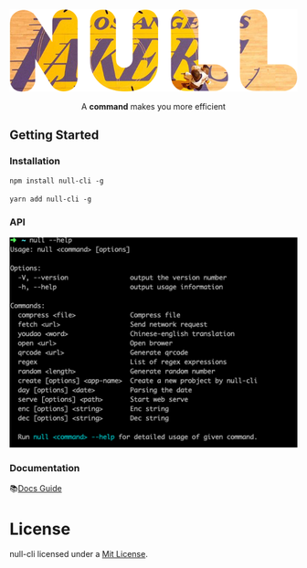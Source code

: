<p align="center"><a href="#" target="_blank" rel="noopener noreferrer"><img width="550"
                                                                             src="./docs/.vuepress/public/null.png"
                                                                            ></a></p>

<p align="center">A <b>command</b> makes you more efficient</p>

## Getting Started

### Installation

```shell
npm install null-cli -g

yarn add null-cli -g
```

### API

![api](./docs/.vuepress/public/null-command.png)

### Documentation

📚[Docs Guide](./docs/en/Installation.md)

# License

null-cli licensed under a [Mit License](./LICENSE).
